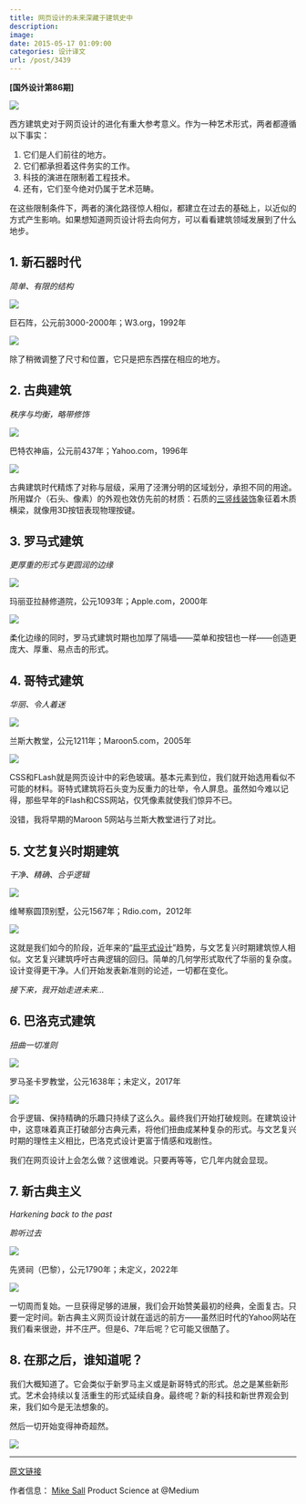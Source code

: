 ```yaml
---
title: 网页设计的未来深藏于建筑史中
description: 
image: 
date: 2015-05-17 01:09:00
categories: 设计译文
url: /post/3439
---
```


**[国外设计第86期]**

![](https://storageapi.fleek.co/0a3a8890-e65e-47ce-93d7-0442b9209d38-bucket/blog/posts/2015-05/05-17/1-BLryoRLHOJFM600z4Oouaw.jpeg)

西方建筑史对于网页设计的进化有重大参考意义。作为一种艺术形式，两者都遵循以下事实：

1. 它们是人们前往的地方。
2. 它们都承担着这件务实的工作。
3. 科技的演进在限制着工程技术。
4. 还有，它们至今绝对仍属于艺术范畴。

在这些限制条件下，两者的演化路径惊人相似，都建立在过去的基础上，以近似的方式产生影响。如果想知道网页设计将去向何方，可以看看建筑领域发展到了什么地步。

## 1. 新石器时代

*简单、有限的结构*

![](https://storageapi.fleek.co/0a3a8890-e65e-47ce-93d7-0442b9209d38-bucket/blog/posts/2015-05/05-17/1-mCWATHKKKlzsX8dD8MqjVA.jpeg)

巨石阵，公元前3000-2000年；W3.org，1992年

![](https://storageapi.fleek.co/0a3a8890-e65e-47ce-93d7-0442b9209d38-bucket/blog/posts/2015-05/05-17/1-ghZaQXXN2fYkYrfdJYSZGA.png)

除了稍微调整了尺寸和位置，它只是把东西摆在相应的地方。

## 2. 古典建筑

*秩序与均衡，略带修饰*

![](https://storageapi.fleek.co/0a3a8890-e65e-47ce-93d7-0442b9209d38-bucket/blog/posts/2015-05/05-17/1-f2gsChJHjus9eLdjFEIzOw.jpeg)

巴特农神庙，公元前437年；Yahoo.com，1996年

![](https://storageapi.fleek.co/0a3a8890-e65e-47ce-93d7-0442b9209d38-bucket/blog/posts/2015-05/05-17/1-TQU6ZLN_vssghuP-613Utw.png)

古典建筑时代精炼了对称与层级，采用了泾渭分明的区域划分，承担不同的用途。所用媒介（石头、像素）的外观也效仿先前的材质：石质的[三竖线装饰](http://en.wikipedia.org/wiki/Triglyph)象征着木质横梁，就像用3D按钮表现物理按键。

## 3. 罗马式建筑

*更厚重的形式与更圆润的边缘*

![](https://storageapi.fleek.co/0a3a8890-e65e-47ce-93d7-0442b9209d38-bucket/blog/posts/2015-05/05-17/1-chauRJvCv56HpTs1nCF4tw.jpeg)

玛丽亚拉赫修道院，公元1093年；Apple.com，2000年

![](https://storageapi.fleek.co/0a3a8890-e65e-47ce-93d7-0442b9209d38-bucket/blog/posts/2015-05/05-17/1-1the-Vzdaq0w1y8LSUs6cQ.png)

柔化边缘的同时，罗马式建筑时期也加厚了隔墙——菜单和按钮也一样——创造更庞大、厚重、易点击的形式。

## 4. 哥特式建筑

*华丽、令人着迷*

![](https://storageapi.fleek.co/0a3a8890-e65e-47ce-93d7-0442b9209d38-bucket/blog/posts/2015-05/05-17/1-CxazrdKKBH-eCVB2u1OywQ.jpeg)

兰斯大教堂，公元1211年；Maroon5.com，2005年

![](https://storageapi.fleek.co/0a3a8890-e65e-47ce-93d7-0442b9209d38-bucket/blog/posts/2015-05/05-17/1-VDTxwlP-X4-wEyPOuV2CpQ.gif)

CSS和FLash就是网页设计中的彩色玻璃。基本元素到位，我们就开始选用看似不可能的材料。哥特式建筑将石头变为反重力的壮举，令人屏息。虽然如今难以记得，那些早年的Flash和CSS网站，仅凭像素就使我们惊异不已。

没错，我将早期的Maroon 5网站与兰斯大教堂进行了对比。

## 5. 文艺复兴时期建筑

*干净、精确、合乎逻辑*

![](https://storageapi.fleek.co/0a3a8890-e65e-47ce-93d7-0442b9209d38-bucket/blog/posts/2015-05/05-17/1-gtwdqeRuZSyfaoQxM4L7FQ.jpeg)

维琴察圆顶别墅，公元1567年；Rdio.com，2012年

![](https://storageapi.fleek.co/0a3a8890-e65e-47ce-93d7-0442b9209d38-bucket/blog/posts/2015-05/05-17/1-B-XeGiotbS5H43Ni74k1Yw.png)

这就是我们如今的阶段，近年来的“[扁平式设计](http://en.wikipedia.org/wiki/Flat_design)”趋势，与文艺复兴时期建筑惊人相似。文艺复兴建筑呼吁古典逻辑的回归。简单的几何学形式取代了华丽的复杂度。设计变得更干净。人们开始发表新准则的论述，一切都在变化。

*接下来，我开始走进未来…*

## 6. 巴洛克式建筑

*扭曲一切准则*

![](https://storageapi.fleek.co/0a3a8890-e65e-47ce-93d7-0442b9209d38-bucket/blog/posts/2015-05/05-17/1-DIPapak1TwBFRiQRsSF6Lw.jpeg)

罗马圣卡罗教堂，公元1638年；未定义，2017年

![](https://storageapi.fleek.co/0a3a8890-e65e-47ce-93d7-0442b9209d38-bucket/blog/posts/2015-05/05-17/1-857MBtelE37U5n3Z4rdnPw.png)

合乎逻辑、保持精确的乐趣只持续了这么久。最终我们开始打破规则。在建筑设计中，这意味着真正打破部分古典元素，将他们扭曲成某种复杂的形式。与文艺复兴时期的理性主义相比，巴洛克式设计更富于情感和戏剧性。

我们在网页设计上会怎么做？这很难说。只要再等等，它几年内就会显现。

## 7. 新古典主义

_Harkening back to the past_

*聆听过去*

![](https://storageapi.fleek.co/0a3a8890-e65e-47ce-93d7-0442b9209d38-bucket/blog/posts/2015-05/05-17/1-Xwp2gZPBpPzxno-78vy0WQ.jpeg)

先贤祠（巴黎），公元1790年；未定义，2022年

![](https://storageapi.fleek.co/0a3a8890-e65e-47ce-93d7-0442b9209d38-bucket/blog/posts/2015-05/05-17/1-MIyf7rh2DQEiMbce81Y2LA.png)

一切周而复始。一旦获得足够的进展，我们会开始赞美最初的经典，全面复古。只要一定时间。新古典主义网页设计就在遥远的前方——虽然旧时代的Yahoo网站在我们看来很逊，并不庄严。但是6、7年后呢？它可能又很酷了。

## 8. 在那之后，谁知道呢？

我们大概知道了。它会类似于新罗马主义或是新哥特式的形式。总之是某些新形式。艺术会持续以复活重生的形式延续自身。最终呢？新的科技和新世界观会到来，我们如今是无法想象的。

然后一切开始变得神奇超然。

![](https://storageapi.fleek.co/0a3a8890-e65e-47ce-93d7-0442b9209d38-bucket/blog/posts/2015-05/05-17/1-vnO6VnW4DLGPQP03Hztw4Q.png)

---

[原文链接](https://medium.com/@sall/the-future-of-web-design-is-hidden-in-the-history-of-architecture-1cc93ea854d0)

作者信息：
[Mike Sall](https://medium.com/@sall)
Product Science at @Medium